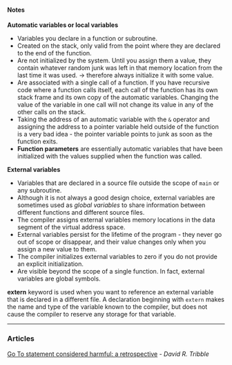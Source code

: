 #### Notes ####

__Automatic variables or local variables__

- Variables you declare in a function or subroutine.
- Created on the stack, only valid from the point where they are declared to the end of the function.
- Are not initialized by the system. Until you assign them a value, they contain whatever random junk was left in that memory location from the last time it was used. -> therefore always initialize it with some value.
- Are associated with a single call of a function. If you have recursive code where a function calls itself, each call of the function has its own stack frame and its own copy of the automatic variables. Changing the value of the variable in one call will not change its value in any of the other calls on the stack.
- Taking the address of an automatic variable with the ```&``` operator and assigning the address to a pointer variable held outside of the function is a very bad idea - the pointer variable points to junk as soon as the function exits.
- __Function parameters__ are essentially automatic variables that have been initialized with the values supplied when the function was called.

__External variables__

- Variables that are declared in a source file outside the scope of ```main``` or any subroutine.
- Although it is not always a good design choice, external variables are sometimes used as _global variables_ to share information between different functions and different source files.
- The compiler assigns external variables memory locations in the data segment of the virtual address space.
- External variables persist for the lifetime of the program - they never go out of scope or disappear, and their value changes only when you assign a new value to them.
- The compiler initializes external variables to zero if you do not provide an explicit initialization.
- Are visible beyond the scope of a single function. In fact, external variables are global symbols.

__extern__ keyword is used when you want to reference an external variable that is declared in a different file. A declaration beginning with ```extern``` makes the name and type of the variable known to the compiler, but does not cause the compiler to reserve any storage for that variable. 


- - -

### Articles ###

[Go To statement considered harmful: a retrospective](http://david.tribble.com/text/goto.html) - _David R. Tribble_